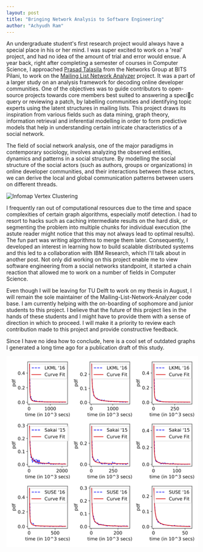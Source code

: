 ```yaml
---
layout: post
title: "Bringing Network Analysis to Software Engineering"
author: "Achyudh Ram"
---
```


An undergraduate student's first research project would always have a special place in his or her mind. I was super excited to work on a 'real' project, and had no idea of the amount of trial and error would ensue. A year back, right after completing a semester of courses in Computer Science, I approached [Prasad Talasila](http://prasad.talasila.in/about/) from the Networks Group at BITS Pilani, to work on the [Mailing List Network Analyzer](https://github.com/achyudhk/Mailing-List-Network-Analyzer) project. It was a part of a larger study on an analysis framework for decoding online developer communities. One of the objectives was to guide contributors to open-source projects towards core members best suited to answering a specic query or reviewing a patch, by labelling communities and identifying topic experts using the latent structures in mailing lists. This project draws its inspiration from various fields such as data mining, graph theory, information retrieval and inferential modelling in order to form predictive models that help in understanding certain intricate characteristics of a social network.

The field of social network analysis, one of the major paradigms in contemporary sociology, involves analyzing the observed entities, dynamics and patterns in a social structure. By modelling the social structure of the social actors (such as authors, groups or organizations) in online developer communities, and their interactions between these actors, we can derive the local and global communication patterns between users on different threads. 

![Infomap Vertex Clustering](https://raw.githubusercontent.com/prasadtalasila/MailingListParser/master/data/lkml/graphs/vertex_clustering_infomap.png)

I frequently ran out of computational resources due to the time and space complexities of certain graph algorithms, especially motif detection. I had to resort to hacks such as caching intermediate results on the hard disk, or segmenting the problem into multiple chunks for individual execution (the astute reader might notice that this may not always lead to optimal results). The fun part was writing algorithms to merge them later. Consequently, I developed an interest in learning how to build scalable distributed systems and this led to a collaboration with IBM Research, which I'll talk about in another post. Not only did working on this project enable me to view software engineering from a social networks standpoint, it started a chain reaction that allowed me to work on a number of fields in Computer Science.

Even though I will be leaving for TU Delft to work on my thesis in August, I will remain the sole maintainer of the Mailing-List-Network-Analyzer code base. I am currently helping with the on-boarding of sophomore and junior students to this project. I believe that the future of this project lies in the hands of these students and I might have to provide them with a sense of direction in which to proceed. I will make it a priority to review each contribution made to this project and provide constructive feedback. 

Since I have no idea how to conclude, here is a cool set of outdated graphs I generated a long time ago for a publication draft of this study.

![Infomap Vertex Clustering](https://raw.githubusercontent.com/achyudhk/Mailing-List-Network-Analyzer/development/data/sakai-devel/plots/conversation_chars.png)


